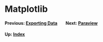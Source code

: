 # Matplotlib

#### Previous: [Exporting Data](export) &nbsp;&nbsp;&nbsp;&nbsp;&nbsp;&nbsp; Next: [Paraview](paraview)
#### Up: [Index](index)
